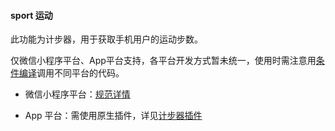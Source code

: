 #### sport 运动

此功能为计步器，用于获取手机用户的运动步数。

仅微信小程序平台、App平台支持，各平台开发方式暂未统一，使用时需注意用[条件编译](https://uniapp.dcloud.io/platform)调用不同平台的代码。

- 微信小程序平台：[规范详情](https://developers.weixin.qq.com/miniprogram/dev/api/open-api/werun/wx.getWeRunData.html)

- App 平台：需使用原生插件，详见[计步器插件](https://ext.dcloud.net.cn/search?q=%E8%AE%A1%E6%AD%A5%E5%99%A8)